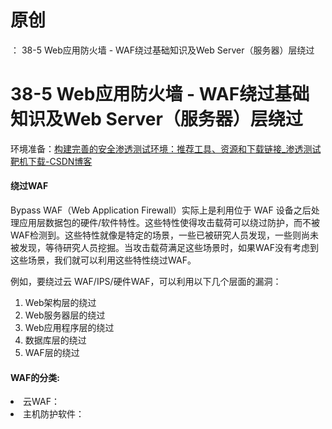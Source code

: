 # 原创
：  38-5 Web应用防火墙 - WAF绕过基础知识及Web Server（服务器）层绕过

# 38-5 Web应用防火墙 - WAF绕过基础知识及Web Server（服务器）层绕过

环境准备：[构建完善的安全渗透测试环境：推荐工具、资源和下载链接_渗透测试靶机下载-CSDN博客](https://blog.csdn.net/weixin_43263566/article/details/129031187) 

#### 绕过WAF

Bypass WAF（Web Application Firewall）实际上是利用位于 WAF 设备之后处理应用层数据包的硬件/软件特性。这些特性使得攻击载荷可以绕过防护，而不被WAF检测到。这些特性就像是特定的场景，一些已被研究人员发现，一些则尚未被发现，等待研究人员挖掘。当攻击载荷满足这些场景时，如果WAF没有考虑到这些场景，我们就可以利用这些特性绕过WAF。

例如，要绕过云 WAF/IPS/硬件WAF，可以利用以下几个层面的漏洞：

1. Web架构层的绕过
1. Web服务器层的绕过
1. Web应用程序层的绕过
1. 数据库层的绕过
1. WAF层的绕过

#### WAF的分类:

<li> 云WAF：
</li>
<li> 主机防护软件：
</li>
